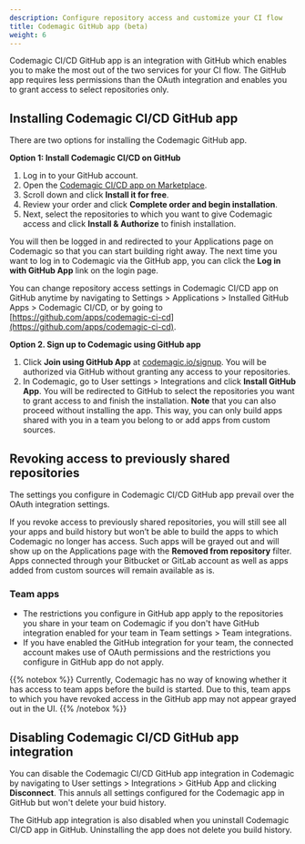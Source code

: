 ```yaml
---
description: Configure repository access and customize your CI flow
title: Codemagic GitHub app (beta)
weight: 6
---
```


Codemagic CI/CD GitHub app is an integration with GitHub which enables you to make the most out of the two services for your CI flow. The GitHub app requires less permissions than the OAuth integration and enables you to grant access to select repositories only.

## Installing Codemagic CI/CD GitHub app

There are two options for installing the Codemagic GitHub app.

**Option 1: Install Codemagic CI/CD on GitHub**

1. Log in to your GitHub account.
2. Open the [Codemagic CI/CD app on Marketplace](https://github.com/marketplace/codemagic-ci-cd).
3. Scroll down and click **Install it for free**.
4. Review your order and click **Complete order and begin installation**.
5. Next, select the repositories to which you want to give Codemagic access and click **Install & Authorize** to finish installation.

You will then be logged in and redirected to your Applications page on Codemagic so that you can start building right away. The next time you want to log in to Codemagic via the GitHub app, you can click the **Log in with GitHub App** link on the login page.

You can change repository access settings in Codemagic CI/CD app on GitHub anytime by navigating to Settings > Applications > Installed GitHub Apps > Codemagic CI/CD, or by going to [https://github.com/apps/codemagic-ci-cd](https://github.com/apps/codemagic-ci-cd).

**Option 2. Sign up to Codemagic using GitHub app**

1. Click **Join using GitHub App** at [codemagic.io/signup](codemagic.io/signup). You will be authorized via GitHub without granting any access to your repositories. 
2. In Codemagic, go to User settings > Integrations and click **Install GitHub App**. You will be redirected to GitHub to select the repositories you want to grant access to and finish the installation. **Note** that you can also proceed without installing the app. This way, you can only build apps shared with you in a team you belong to or add apps from custom sources.

## Revoking access to previously shared repositories

The settings you configure in Codemagic CI/CD GitHub app prevail over the OAuth integration settings.

If you revoke access to previously shared repositories, you will still see all your apps and build history but won’t be able to build the apps to which Codemagic no longer has access. Such apps will be grayed out and will show up on the Applications page with the **Removed from repository** filter. Apps connected through your Bitbucket or GitLab account as well as apps added from custom sources will remain available as is.

### Team apps

- The restrictions you configure in GitHub app apply to the repositories you share in your team on Codemagic if you don't have GitHub integration enabled for your team in Team settings > Team integrations.
- If you have enabled the GitHub integration for your team, the connected account makes use of OAuth permissions and the restrictions you configure in GitHub app do not apply.

{{% notebox %}}
Currently, Codemagic has no way of knowing whether it has access to team apps before the build is started. Due to this, team apps to which you have revoked access in the GitHub app may not appear grayed out in the UI.
{{% /notebox %}}

## Disabling Codemagic CI/CD GitHub app integration

You can disable the Codemagic CI/CD GitHub app integration in Codemagic by navigating to User settings > Integrations > GitHub App and clicking **Disconnect**. This annuls all settings configured for the Codemagic app in GitHub but won't delete your buid history.

The GitHub app integration is also disabled when you uninstall Codemagic CI/CD app in GitHub. Uninstalling the app does not delete you build history. 





